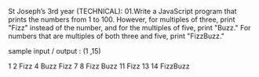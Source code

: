 St Joseph’s 3rd year (TECHNICAL):
01.Write a JavaScript program that prints the numbers from 1 to 100. However, for multiples of three, print "Fizz" instead of the number, and for the multiples of five, print "Buzz." For numbers that are multiples of both three and five, print "FizzBuzz."

sample input / output :  (1 ,15)

1
2
Fizz
4
Buzz
Fizz
7
8
Fizz
Buzz
11
Fizz
13
14
FizzBuzz

